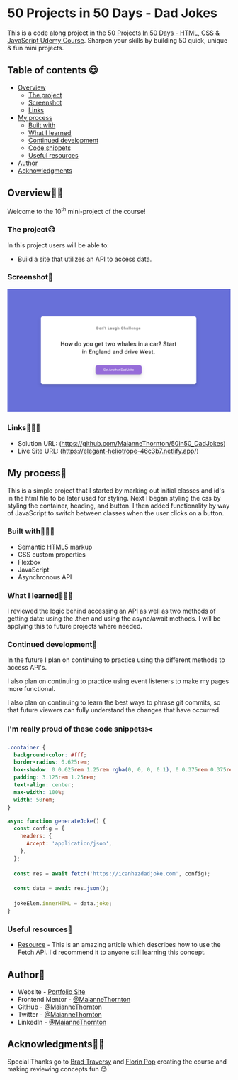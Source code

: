 # 50 Projects in 50 Days - Dad Jokes

This is a code along project in the [50 Projects In 50 Days - HTML, CSS & JavaScript Udemy Course](https://www.udemy.com/course/50-projects-50-days/). Sharpen your skills by building 50 quick, unique & fun mini projects.

## Table of contents 😌

- [Overview](#overview)
  - [The project](#the-project)
  - [Screenshot](#screenshot)
  - [Links](#links)
- [My process](#my-process)
  - [Built with](#built-with)
  - [What I learned](#what-i-learned)
  - [Continued development](#continued-development)
  - [Code snippets](#im-really-proud-of-these-code-snippets%EF%B8%8F)
  - [Useful resources](#useful-resources)
- [Author](#author)
- [Acknowledgments](#acknowledgments)

## Overview👋🏾

Welcome to the 10<sup>th</sup> mini-project of the course!

### The project😥

In this project users will be able to:

- Build a site that utilizes an API to access data.

### Screenshot🌇

![](./screenshot.png)

### Links👩🏾‍💻

- Solution URL: (https://github.com/MaianneThornton/50in50_DadJokes)
- Live Site URL: (https://elegant-heliotrope-46c3b7.netlify.app/)

## My process💭

This is a simple project that I started by marking out initial classes and id's in the html file to be later used for styling. Next I began styling the css by styling the container, heading, and button. I then added functionality by way of JavaScript to switch between classes when the user clicks on a button.

### Built with👷🏾‍♀️

- Semantic HTML5 markup
- CSS custom properties
- Flexbox
- JavaScript
- Asynchronous API

### What I learned👩🏾‍🏫

I reviewed the logic behind accessing an API as well as two methods of getting data: using the .then and using the async/await methods. I will be applying this to future projects where needed.

### Continued development🔮

In the future I plan on continuing to practice using the different methods to access API's.

I also plan on continuing to practice using event listeners to make my pages more functional.

I also plan on continuing to learn the best ways to phrase git commits, so that future viewers can fully understand the changes that have occurred.

### I'm really proud of these code snippets✂️

```css
.container {
  background-color: #fff;
  border-radius: 0.625rem;
  box-shadow: 0 0.625rem 1.25rem rgba(0, 0, 0, 0.1), 0 0.375rem 0.375rem rgba(0, 0, 0, 0.1);
  padding: 3.125rem 1.25rem;
  text-align: center;
  max-width: 100%;
  width: 50rem;
}
```

```js
async function generateJoke() {
  const config = {
    headers: {
      Accept: 'application/json',
    },
  };

  const res = await fetch('https://icanhazdadjoke.com', config);

  const data = await res.json();

  jokeElem.innerHTML = data.joke;
}
```

### Useful resources📖

- [Resource](https://developer.mozilla.org/en-US/docs/Web/API/Fetch_API/Using_Fetch) - This is an amazing article which describes how to use the Fetch API. I'd recommend it to anyone still learning this concept.

## Author🔎

- Website - [Portfolio Site](https://www.maiannethornton.com/Portfolio/index.html)
- Frontend Mentor - [@MaianneThornton](https://www.frontendmentor.io/profile/MaianneThornton)
- GitHub - [@MaianneThornton](GitHub.com/MaianneThornton)
- Twitter - [@MaianneThornton](https://twitter.com/MaianneThornton)
- LinkedIn - [@MaianneThornton](https://www.linkedin.com/in/maiannethornton/)

## Acknowledgments🙏🏾

Special Thanks go to [Brad Traversy](http://www.traversymedia.com/) and [Florin Pop](http://www.florin-pop.com/) creating the course and making reviewing concepts fun 😊.
